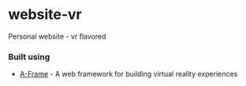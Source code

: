 # website-vr

Personal website - vr flavored

### Built using

* [A-Frame] - A web framework for building virtual reality experiences 

[A-Frame]: <https://aframe.io/>
